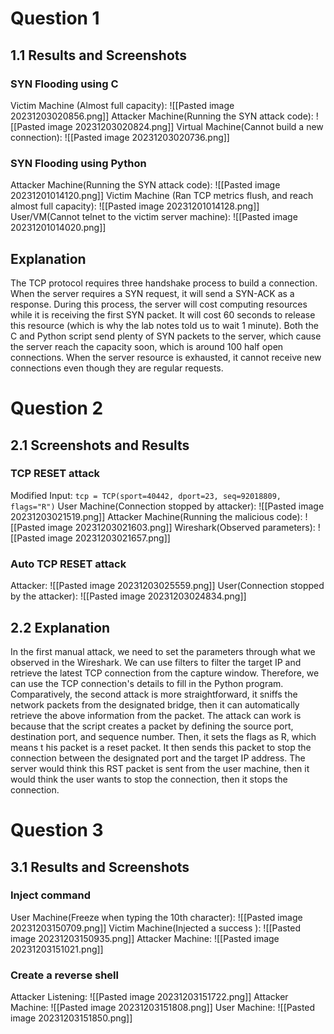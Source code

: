 # Question 1
## 1.1 Results and Screenshots
### SYN Flooding using C
Victim Machine (Almost full capacity): 
![[Pasted image 20231203020856.png]]
Attacker Machine(Running the SYN attack code): 
![[Pasted image 20231203020824.png]]
Virtual Machine(Cannot build a new connection): 
![[Pasted image 20231203020736.png]]
### SYN Flooding using Python 
Attacker Machine(Running the SYN attack code): 
![[Pasted image 20231201014120.png]]
Victim Machine (Ran TCP metrics flush, and reach almost full capacity): 
![[Pasted image 20231201014128.png]]
User/VM(Cannot telnet to the victim server machine):
![[Pasted image 20231201014020.png]]
## Explanation
The TCP protocol requires three handshake process to build a connection. When the server requires a SYN request, it will send a SYN-ACK as a response. During this process, the server will cost computing resources while it is receiving the first SYN packet. It will cost 60 seconds to release this resource (which is why the lab notes told us to wait 1 minute). 
Both the C and Python script send plenty of SYN packets to the server, which cause the server reach the capacity soon, which is around 100 half open connections. When the server resource is exhausted, it cannot receive new connections even though they are regular requests. 
# Question 2
## 2.1 Screenshots and Results
### TCP RESET attack
Modified Input: 
`tcp = TCP(sport=40442, dport=23, seq=92018809, flags="R")`
User Machine(Connection stopped by attacker):
![[Pasted image 20231203021519.png]]
Attacker Machine(Running the malicious code): 
![[Pasted image 20231203021603.png]]
Wireshark(Observed parameters): 
![[Pasted image 20231203021657.png]]
### Auto TCP RESET attack
Attacker: 
![[Pasted image 20231203025559.png]]
User(Connection stopped by the attacker): 
![[Pasted image 20231203024834.png]]
## 2.2 Explanation
In the first manual attack, we need to set the parameters through what we observed in the Wireshark. We can use filters to filter the target IP and retrieve the latest TCP connection from the capture window. Therefore, we can use the TCP connection's details to fill in the Python program. 
Comparatively, the second attack is more straightforward, it sniffs the network packets from the designated bridge, then  it can automatically retrieve the above information from the packet. 
The attack can work is because that the script creates a packet by defining the source port, destination port, and sequence number. Then, it sets the flags as R, which means t his packet is a reset packet. It then sends this packet to stop the connection between the designated port and the target IP address. The server would think this RST packet is sent from the user machine, then it would think the user wants to stop the connection, then it stops the connection. 
# Question 3
## 3.1 Results and Screenshots
### Inject command
User Machine(Freeze when typing the 10th character): 
![[Pasted image 20231203150709.png]]
Victim Machine(Injected a success ):
![[Pasted image 20231203150935.png]]
Attacker Machine:
![[Pasted image 20231203151021.png]]
### Create a reverse shell
Attacker Listening: 
![[Pasted image 20231203151722.png]]
Attacker Machine: 
![[Pasted image 20231203151808.png]]
User Machine:
![[Pasted image 20231203151850.png]]